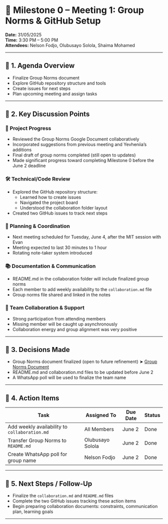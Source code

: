 # 📝 Milestone 0 – Meeting 1: Group Norms & GitHub Setup

**Date:** 31/05/2025  
**Time:** 3:30 PM – 5:00 PM  
**Attendees:** Nelson Fodjo, Olubusayo Solola, Shaima Mohamed

---

## 🔹 1. Agenda Overview

* Finalize Group Norms document  
* Explore GitHub repository structure and tools  
* Create issues for next steps  
* Plan upcoming meeting and assign tasks

---

## 🔹 2. Key Discussion Points

### 📌 Project Progress

* Reviewed the Group Norms Google Document collaboratively  
* Incorporated suggestions from previous meeting and Yevheniia’s additions  
* Final draft of group norms completed (still open to updates)  
* Made significant progress toward completing Milestone 0 before the June 2 deadline

### 🛠️ Technical/Code Review

* Explored the GitHub repository structure:
  * Learned how to create issues  
  * Navigated the project board  
  * Understood the collaboration folder layout  
* Created two GitHub issues to track next steps

### 🧭 Planning & Coordination

* Next meeting scheduled for Tuesday, June 4, after the MIT session with Evan  
* Meeting expected to last 30 minutes to 1 hour  
* Rotating note-taker system introduced

### 📚 Documentation & Communication

* README.md in the collaboration folder will include finalized group norms  
* Each member to add weekly availability to the `collaboration.md` file  
* Group norms file shared and linked in the notes

### 🤝 Team Collaboration & Support

* Strong participation from attending members  
* Missing member will be caught up asynchronously  
* Collaboration energy and group alignment was very positive

---

## 🔹 3. Decisions Made

* Group Norms document finalized (open to future refinement)
➤ [Group Norms Document](https://docs.google.com/document/d/1hsVCMAI4CkmnrYah2dV-7TUFAgnhLlur/edit#heading=h.90oznua42yww)
* README.md and collaboration.md files to be updated before June 2  
* A WhatsApp poll will be used to finalize the team name

---

## 🔹 4. Action Items

| Task | Assigned To | Due Date | Status |
|------|-------------|----------|--------|
| Add weekly availability to `collaboration.md`| All Members | June 2 | Done |
| Transfer Group Norms to `README.md`| Olubusayo Solola | June 2 | Done |
| Create WhatsApp poll for group name | Nelson Fodjo | June 2 | Done |

---

## 🔹 5. Next Steps / Follow-Up

* Finalize the `collaboration.md` and `README.md` files  
* Complete the two GitHub issues tracking these action items  
* Begin preparing collaboration documents: constraints, communication plan, learning goals

---
